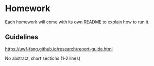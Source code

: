 # Homework

Each homework will come with its own README to explain how to run it.

## Guidelines

https://uwf-fang.github.io/research/report-guide.html

No abstract, short sections (1-2 lines)